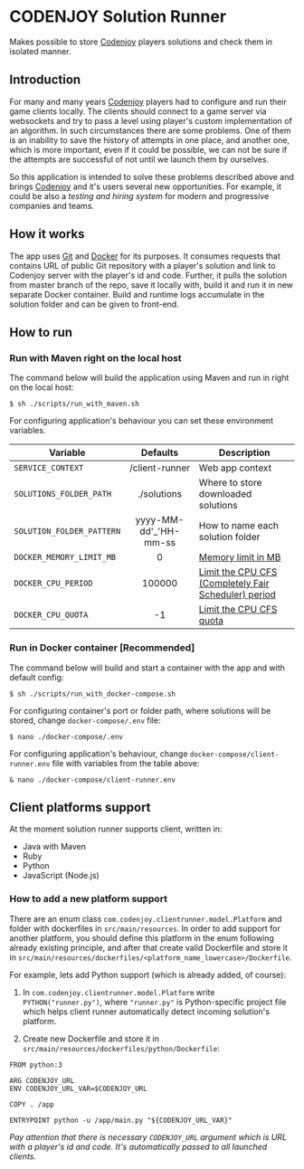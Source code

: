 # CODENJOY Solution Runner
Makes possible to store [Codenjoy][0] players solutions and check them in isolated manner. 

## Introduction
For many and many years [Codenjoy][0] players had to configure and run their game clients locally.
The clients should connect to a game server via websockets and try to pass a level using player's 
custom implementation of an algorithm. In such circumstances there are some problems.
One of them is an inability to save the history of attempts in one place, and another one,
which is more important, even if it could be possible, 
we can not be sure if the attempts are successful of not until we launch them by ourselves.

So this application is intended to solve these problems described above and 
brings [Codenjoy][0] and it's users several new opportunities. For example, 
it could be also a _testing and hiring system_ for modern and progressive
companies and teams.

## How it works
The app uses [Git](https://git-scm.com/) and [Docker](https://www.docker.com/) for its purposes. 
It consumes requests that contains URL of public Git repository with a player's solution
and link to Codenjoy server with the player's id and code. Further, it pulls the solution 
from master branch of the repo, save it locally with, build it and run it in new separate 
Docker container. Build and runtime logs accumulate in the solution folder and can be given 
to front-end.

## How to run
### Run with Maven right on the local host
The command below will build the application using Maven and run in right on the local host:
```
$ sh ./scripts/run_with_maven.sh
```
For configuring application's behaviour you can set these environment variables.

Variable | Defaults | Description
---------|:----------:|------------
`SERVICE_CONTEXT` | /client-runner | Web app context
`SOLUTIONS_FOLDER_PATH` | ./solutions | Where to store downloaded solutions
`SOLUTION_FOLDER_PATTERN` | yyyy-MM-dd'_'HH-mm-ss | How to name each solution folder
`DOCKER_MEMORY_LIMIT_MB` | 0 | [Memory limit in MB](https://docs.docker.com/engine/reference/commandline/build/)
`DOCKER_CPU_PERIOD` | 100000 | [Limit the CPU CFS (Completely Fair Scheduler) period](https://docs.docker.com/engine/reference/commandline/build/)
`DOCKER_CPU_QUOTA` | -1 | [Limit the CPU CFS quota](https://docs.docker.com/engine/reference/commandline/build/)

### Run in Docker container  __[Recommended]__
The command below will build and start a container with the app and with
default config:
```
$ sh ./scripts/run_with_docker-compose.sh
```
For configuring container's port or folder path, where solutions will be stored,
change `docker-compose/.env` file:
```
$ nano ./docker-compose/.env
```
For configuring application's behaviour,
change `docker-compose/client-runner.env` file with variables from the table above:
```
& nano ./docker-compose/client-runner.env
```

[0]: (https://github.com/codenjoyme/codenjoy)

## Client platforms support
At the moment solution runner supports client, written in:
- Java with Maven
- Ruby 
- Python
- JavaScript (Node.js)

### How to add a new platform support 
There are an enum class `com.codenjoy.clientrunner.model.Platform`
and folder with dockerfiles in `src/main/resources`. In order to add support for
another platform, you should define this platform in the enum following already existing
principle, and after that create valid Dockerfile and store it in 
`src/main/resources/dockerfiles/<platform_name_lowercase>/Dockerfile`.

For example, lets add Python support (which is already added, of course):
1. In `com.codenjoy.clientrunner.model.Platform` write `PYTHON("runner.py")`, where 
`"runner.py"` is Python-specific project file which helps
   client runner automatically detect incoming solution's platform.
    
2. Create new Dockerfile and store it in `src/main/resources/dockerfiles/python/Dockerfile`:
```
FROM python:3

ARG CODENJOY_URL
ENV CODENJOY_URL_VAR=$CODENJOY_URL

COPY . /app

ENTRYPOINT python -u /app/main.py "${CODENJOY_URL_VAR}"
```
_Pay attention that there is necessary `CODENJOY_URL` argument which is URL with a player's id and code. It's automatically 
passed to all launched clients._